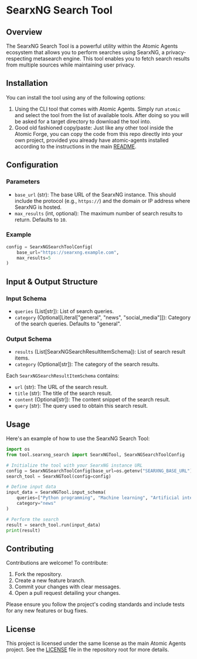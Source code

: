 # SearxNG Search Tool

## Overview
The SearxNG Search Tool is a powerful utility within the Atomic Agents ecosystem that allows you to perform searches using SearxNG, a privacy-respecting metasearch engine. This tool enables you to fetch search results from multiple sources while maintaining user privacy.

## Installation
You can install the tool using any of the following options:

1. Using the CLI tool that comes with Atomic Agents. Simply run `atomic` and select the tool from the list of available tools. After doing so you will be asked for a target directory to download the tool into.
2. Good old fashioned copy/paste: Just like any other tool inside the Atomic Forge, you can copy the code from this repo directly into your own project, provided you already have atomic-agents installed according to the instructions in the main [README](/README.md).

## Configuration

### Parameters

- `base_url` (str): The base URL of the SearxNG instance. This should include the protocol (e.g., `https://`) and the domain or IP address where SearxNG is hosted.
- `max_results` (int, optional): The maximum number of search results to return. Defaults to `10`.

### Example

```python
config = SearxNGSearchToolConfig(
    base_url="https://searxng.example.com",
    max_results=5
)
```

## Input & Output Structure

### Input Schema
- `queries` (List[str]): List of search queries.
- `category` (Optional[Literal["general", "news", "social_media"]]): Category of the search queries. Defaults to "general".

### Output Schema
- `results` (List[SearxNGSearchResultItemSchema]): List of search result items.
- `category` (Optional[str]): The category of the search results.

Each `SearxNGSearchResultItemSchema` contains:
- `url` (str): The URL of the search result.
- `title` (str): The title of the search result.
- `content` (Optional[str]): The content snippet of the search result.
- `query` (str): The query used to obtain this search result.

## Usage

Here's an example of how to use the SearxNG Search Tool:


```python
import os
from tool.searxng_search import SearxNGTool, SearxNGSearchToolConfig

# Initialize the tool with your SearxNG instance URL
config = SearxNGSearchToolConfig(base_url=os.getenv("SEARXNG_BASE_URL"), max_results=5)
search_tool = SearxNGTool(config=config)

# Define input data
input_data = SearxNGTool.input_schema(
    queries=["Python programming", "Machine learning", "Artificial intelligence"],
    category="news"
)

# Perform the search
result = search_tool.run(input_data)
print(result)
```

## Contributing

Contributions are welcome! To contribute:

1. Fork the repository.
2. Create a new feature branch.
3. Commit your changes with clear messages.
4. Open a pull request detailing your changes.

Please ensure you follow the project's coding standards and include tests for any new features or bug fixes.

## License

This project is licensed under the same license as the main Atomic Agents project. See the [LICENSE](/LICENSE) file in the repository root for more details.
